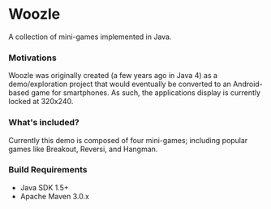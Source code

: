 # Woozle

A collection of mini-games implemented in Java.

### Motivations

Woozle was originally created (a few years ago in Java 4) as a demo/exploration project that would
eventually be converted to an Android-based game for smartphones. As such, the applications display
is currently locked at 320x240.

### What's included?

Currently this demo is composed of four mini-games; including popular games like Breakout, Reversi, and Hangman. 

### Build Requirements

* Java SDK 1.5+
* Apache Maven 3.0.x
